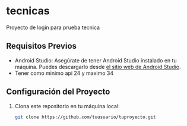 # tecnicas

Proyecto de login para prueba tecnica

## Requisitos Previos

- Android Studio: Asegúrate de tener Android Studio instalado en tu máquina. Puedes descargarlo desde [el sitio web de Android Studio](https://developer.android.com/studio).
- Tener como minimo api 24 y maximo 34

## Configuración del Proyecto

1. Clona este repositorio en tu máquina local:

   ```bash
   git clone https://github.com/tuusuario/tuproyecto.git
